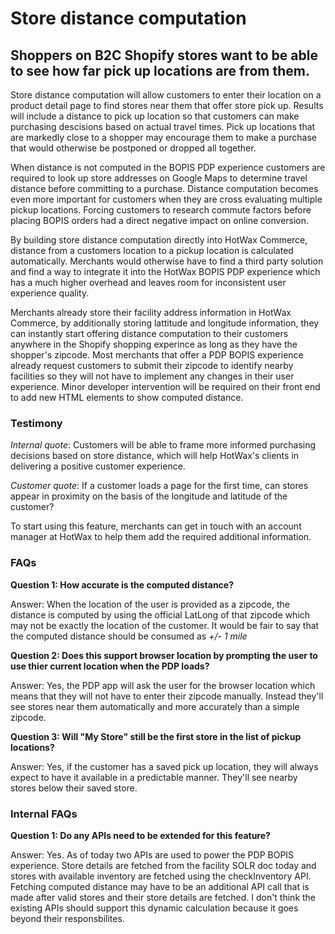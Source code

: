 
# Store distance computation

## Shoppers on B2C Shopify stores want to be able to see how far pick up locations are from them.

Store distance computation will allow customers to enter their location on a product detail page to find stores near them that offer store pick up. Results will include a distance to pick up location so that customers can make purchasing descisions based on actual travel times. Pick up locations that are markedly close to a shopper may encourage them to make a purchase that would otherwise be postponed or dropped all together.

When distance is not computed in the BOPIS PDP experience customers are required to look up store addresses on Google Maps to determine travel distance before committing to a purchase. Distance computation becomes even more important for customers when they are cross evaluating multiple pickup locations. Forcing customers to research commute factors before placing BOPIS orders had a direct negative impact on online conversion.

By building store distance computation directly into HotWax Commerce, distance from a customers location to a pickup location is calculated automatically. Merchants would otherwise have to find a third party solution and find a way to integrate it into the HotWax BOPIS PDP experience which has a much higher overhead and leaves room for inconsistent user experience quality.

Merchants already store their facility address information in HotWax Commerce, by additionally storing lattitude and longitude information, they can instantly start offering distance computation to their customers anywhere in the Shopify shopping experince as long as they have the shopper's zipcode. Most merchants that offer a PDP BOPIS experience already request customers to submit their zipcode to identify nearby facilities so they will not have to implement any changes in their user experience. Minor developer intervention will be required on their front end to add new HTML elements to show computed distance.

### Testimony

*Internal quote*: Customers will be able to frame more informed purchasing decisions based on store distance, which will help HotWax's clients in delivering a positive customer experience.

*Customer quote*: If a customer loads a page for the first time, can stores appear in proximity on the basis of the longitude and latitude of the customer?

To start using this feature, merchants can get in touch with an account manager at HotWax to help them add the required additional information.

### FAQs

**Question 1: How accurate is the computed distance?**

Answer: When the location of the user is provided as a zipcode, the distance is computed by using the official LatLong of that zipcode which may not be exactly the location of the customer. It would be fair to say that the computed distance should be consumed as *+/- 1 mile*


**Question 2: Does this support browser location by prompting the user to use thier current location when the PDP loads?**

Answer: Yes, the PDP app will ask the user for the browser location which means that they will not have to enter their zipcode manually. Instead they'll see stores near them automatically and more accurately than a simple zipcode.


**Question 3: Will "My Store" still be the first store in the list of pickup locations?**

Answer: Yes, if the customer has a saved pick up location, they will always expect to have it available in a predictable manner. They'll see nearby stores below their saved store.


### Internal FAQs

**Question 1: Do any APIs need to be extended for this feature?**

Answer: Yes. As of today two APIs are used to power the PDP BOPIS experience. Store details are fetched from the facility SOLR doc today and stores with available inventory are fetched using the checkInventory API. Fetching computed distance may have to be an additional API call that is made after valid stores and their store details are fetched. I don't think the existing APIs should support this dynamic calculation because it goes beyond their responsbilites.
